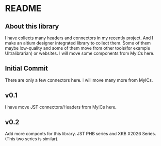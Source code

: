 # README

## About this library
I have collects many headers and connectors in my recently project. And I make an altium designer integrated library to collect them. Some of them maybe low-quality and some of them move from other tools(for example Ultralibrarian) or websites.
I will move some components from MyICs here.

## Initial Commit
There are only a few connectors here. I will move many more from MyICs.

## v0.1
I have move JST connectors/Headers from MyICs here.

## v0.2
Add more componts for this library.
JST PHB series and XKB X2026 Series. (This two series is similar).